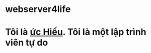 # webserver4life
# Tôi là <a href="https://www.facebook.com/steve.ho.10.03"> ức Hiếu</a>. Tôi là một lập trình viên tự do
